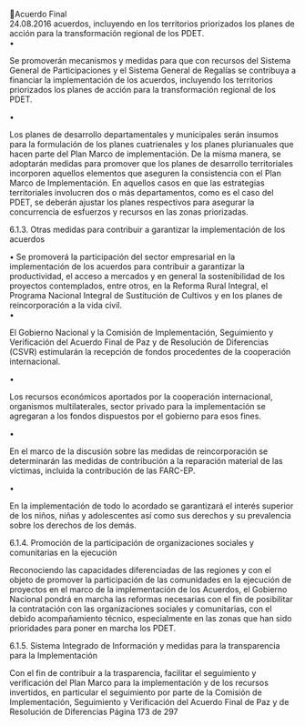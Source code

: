 Acuerdo Final  
24.08.2016 
acuerdos,  incluyendo  en  los  territorios  priorizados  los  planes  de  acción  para  la  transformación 
regional de los PDET.  
•

Se promoverán mecanismos y medidas para que con recursos del  Sistema General de Participaciones 
y  el  Sistema  General  de  Regalías  se  contribuya  a  financiar  la  implementación  de  los  acuerdos, 
incluyendo los territorios priorizados los planes de acción para la transformación regional de los PDET.  

•

Los  planes  de  desarrollo  departamentales  y  municipales  serán  insumos  para  la  formulación  de  los 
planes cuatrienales y los planes plurianuales que hacen parte del Plan Marco de implementación. De 
la  misma  manera,  se  adoptarán  medidas  para  promover  que  los  planes  de  desarrollo  territoriales 
incorporen aquellos elementos que aseguren la consistencia con el Plan Marco de Implementación. 
En aquellos casos en que las estrategias territoriales involucren dos o más departamentos, como es 
el caso del PDET, se deberán ajustar los planes respectivos para asegurar la concurrencia de esfuerzos 
y recursos en las zonas priorizadas. 

6.1.3. Otras medidas para contribuir a garantizar la implementación de los acuerdos 
 
• Se  promoverá  la  participación  del  sector  empresarial  en  la  implementación  de  los  acuerdos  para 
contribuir a garantizar la productividad, el acceso a  mercados y en general la sostenibilidad de los 
proyectos contemplados, entre otros, en la Reforma Rural Integral, el Programa Nacional Integral de 
Sustitución de Cultivos y en los planes de reincorporación  a la vida civil.  
•

El Gobierno Nacional y la Comisión de Implementación, Seguimiento y Verificación del Acuerdo Final 
de Paz y de Resolución de Diferencias (CSVR) estimularán la recepción de fondos procedentes de la 
cooperación internacional. 

•

Los  recursos  económicos  aportados  por  la  cooperación  internacional,  organismos  multilaterales, 
sector privado para la implementación se agregaran a los fondos dispuestos por el gobierno para esos 
fines. 

•

En el marco de la discusión sobre las medidas de reincorporación se determinarán las medidas de 
contribución a la reparación material de las víctimas, incluida la contribución de las FARC-EP. 

•

En  la  implementación  de  todo  lo  acordado  se  garantizará  el  interés  superior  de  los  niños,  niñas  y 
adolescentes así como sus derechos y su prevalencia sobre los derechos de los demás. 

 
6.1.4. Promoción de la participación de organizaciones sociales y comunitarias en la ejecución  
 
Reconociendo las capacidades diferenciadas de las regiones y con el objeto de promover la participación 
de las comunidades en la ejecución de proyectos en el marco de la implementación de los Acuerdos, el 
Gobierno Nacional pondrá en marcha  las reformas necesarias con el fin de posibilitar la contratación con 
las organizaciones sociales y comunitarias, con el debido acompañamiento técnico,  especialmente en las 
zonas que han sido prioridades para poner en marcha los PDET. 
 
6.1.5. Sistema Integrado de Información y medidas para la transparencia para la Implementación 
 
Con  el  fin  de  contribuir  a  la  trasparencia,  facilitar  el  seguimiento  y  verificación  del  Plan  Marco  para  la 
implementación y de los recursos invertidos, en particular el seguimiento por parte de la  Comisión de 
Implementación,  Seguimiento  y  Verificación  del  Acuerdo  Final  de  Paz  y  de  Resolución  de  Diferencias 
Página 173 de 297 
 

